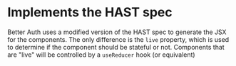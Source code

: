 # Implements the HAST spec

Better Auth uses a modified version of the HAST spec to generate the JSX for the components.
The only difference is the `live` property, which is used to determine if the component should be stateful or not.
Components that are "live" will be controlled by a `useReducer` hook (or equivalent)